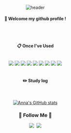 
<!--
**kimjn132/kimjn132** is a ✨ _special_ ✨ repository because its `README.md` (this file) appears on your GitHub profile.

Here are some ideas to get you started:

- 🔭 I’m currently working on ...
- 🌱 I’m currently learning ...
- 👯 I’m looking to collaborate on ...
- 🤔 I’m looking for help with ...
- 💬 Ask me about ...
- 📫 How to reach me: ...
- 😄 Pronouns: ...
- ⚡ Fun fact: ...
-->
<div align="center"> 
  
![header](https://capsule-render.vercel.app/api?type=Cylinder&text=Hello%World!&fontColor=ffffff)

####  :wave: Welcome my github profile !
  
<br/>
 <br/>
  
####  :clipboard: Once I've Used 
  
 <br/>
  
<img src="https://img.shields.io/badge/Swift-F05138?style=for-the-badge&logo=Swift&logoColor=white">
<img src="https://img.shields.io/badge/Flutter-02569B?style=for-the-badge&logo=Flutter&logoColor=white">
<img src="https://img.shields.io/badge/JAVA-007396?style=for-the-badge&logo=java&logoColor=white">
<img src="https://img.shields.io/badge/Python-3776AB?style=for-the-badge&logo=Python&logoColor=white">
<img src="https://img.shields.io/badge/MySQL-4479A1?style=for-the-badge&logo=MySQL&logoColor=white">
<img src="https://img.shields.io/badge/Xcode-147EFB?style=for-the-badge&logo=Xcode&logoColor=white">
<img src="https://img.shields.io/badge/Eclipse-2C2255?style=for-the-badge&logo=Eclipse%20IDE&logoColor=white">
<img src="https://img.shields.io/badge/github-181717?style=for-the-badge&logo=github&logoColor=white">
<img src="https://img.shields.io/badge/VSCode-007ACC?style=for-the-badge&logo=VisualStudioCode&logoColor=white">
 
   <br/>
   <br/>
  
  
#### :pencil2: Study log
 
  <br/>
  
[![Anna's GitHub stats](https://github-readme-stats-lac-one.vercel.app/api?username=kimjn132&show_icons=true&theme=tokyonight)](https://github-readme-stats-lac-one.vercel.app)
  
  
<h3 align="center">🌈 Follow Me 🌈</h3>
<p align="center">
  <a href="https://www.youtube.com/channel/UCX6tgJTPRXYIiRkOTs2lk9g"><img src="https://img.shields.io/badge/YouTube-FF0000?style=flat-square&logo=YouTube&logoColor=white&link=https://www.youtube.com/channel/UCX6tgJTPRXYIiRkOTs2lk9g"/></a>&nbsp
  <a href="mailto:lkjh132435@naver.com"><img src="https://img.shields.io/badge/Naver-03C75A?style=flat-square&logo=Naver&logoColor=white&link=lkjh132435@naver.com"/></a>
</p>
  
</div>

